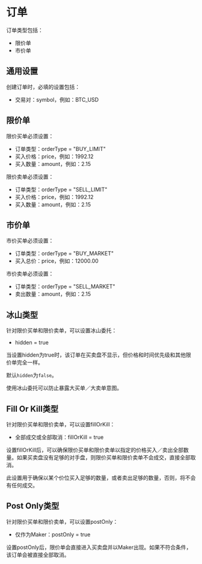 # 订单

订单类型包括：

- 限价单
- 市价单

## 通用设置

创建订单时，必填的设置包括：

- 交易对：symbol，例如：BTC_USD

## 限价单

限价买单必须设置：

- 订单类型：orderType = "BUY_LIMIT"
- 买入价格：price，例如：1992.12
- 买入数量：amount，例如：2.15

限价卖单必须设置：

- 订单类型：orderType = "SELL_LIMIT"
- 买入价格：price，例如：1992.12
- 买入数量：amount，例如：2.15

## 市价单

市价买单必须设置：

- 订单类型：orderType = "BUY_MARKET"
- 买入总价：price，例如：12000.00

市价卖单必须设置：

- 订单类型：orderType = "SELL_MARKET"
- 卖出数量：amount，例如：2.15

## 冰山类型

针对限价买单和限价卖单，可以设置冰山委托：

- hidden = true

当设置hidden为true时，该订单在买卖盘不显示，但价格和时间优先级和其他限价单完全一样。

默认`hidden`为`false`。

使用冰山委托可以防止暴露大买单／大卖单意图。

## Fill Or Kill类型

针对限价买单和限价卖单，可以设置fillOrKill：

- 全部成交或全部取消：fillOrKill = true

设置fillOrKill后，可以确保限价买单和限价卖单以指定的价格买入／卖出全部数量。如果买卖盘没有足够的对手盘，则限价买单和限价卖单不会成交，直接全部取消。

此设置用于确保以某个价位买入足够的数量，或者卖出足够的数量，否则，将不会有任何成交。

## Post Only类型

针对限价买单和限价卖单，可以设置postOnly：

- 仅作为Maker：postOnly = true

设置postOnly后，限价单会直接进入买卖盘并以Maker出现。如果不符合条件，该订单会被直接全部取消。
